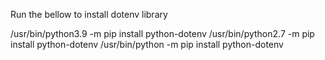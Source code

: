 Run the bellow to install dotenv library

/usr/bin/python3.9 -m pip install python-dotenv
/usr/bin/python2.7 -m pip install python-dotenv
/usr/bin/python -m pip install python-dotenv

